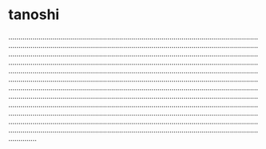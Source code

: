 # tanoshi

..............................................................................................................................................................................................................................................................................................................................................................................................................................................................................................................................................................................................................................................................................................................................................................................................................................................................................................................................................................................................................................................................................................................................................................................................................................................................................................................................................................................................................................................................................................................................................................